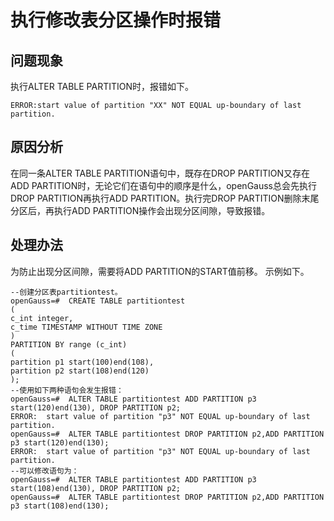 # 执行修改表分区操作时报错<a name="ZH-CN_TOPIC_0291615103"></a>

## 问题现象<a name="section2456113514495"></a>

执行ALTER TABLE PARTITION时，报错如下。

```
ERROR:start value of partition "XX" NOT EQUAL up-boundary of last partition.
```

## 原因分析<a name="section14776440134911"></a>

在同一条ALTER TABLE PARTITION语句中，既存在DROP PARTITION又存在ADD PARTITION时，无论它们在语句中的顺序是什么，openGauss总会先执行DROP PARTITION再执行ADD PARTITION。执行完DROP PARTITION删除末尾分区后，再执行ADD PARTITION操作会出现分区间隙，导致报错。

## 处理办法<a name="section1838384914918"></a>

为防止出现分区间隙，需要将ADD PARTITION的START值前移。 示例如下。

```
--创建分区表partitiontest。
openGauss=#  CREATE TABLE partitiontest
(  
c_int integer, 
c_time TIMESTAMP WITHOUT TIME ZONE 
) 
PARTITION BY range (c_int) 
( 
partition p1 start(100)end(108),  
partition p2 start(108)end(120) 
);
--使用如下两种语句会发生报错：
openGauss=#  ALTER TABLE partitiontest ADD PARTITION p3 start(120)end(130), DROP PARTITION p2; 
ERROR:  start value of partition "p3" NOT EQUAL up-boundary of last partition. 
openGauss=#  ALTER TABLE partitiontest DROP PARTITION p2,ADD PARTITION p3 start(120)end(130); 
ERROR:  start value of partition "p3" NOT EQUAL up-boundary of last partition.
--可以修改语句为：
openGauss=#  ALTER TABLE partitiontest ADD PARTITION p3 start(108)end(130), DROP PARTITION p2;
openGauss=#  ALTER TABLE partitiontest DROP PARTITION p2,ADD PARTITION p3 start(108)end(130);
```

